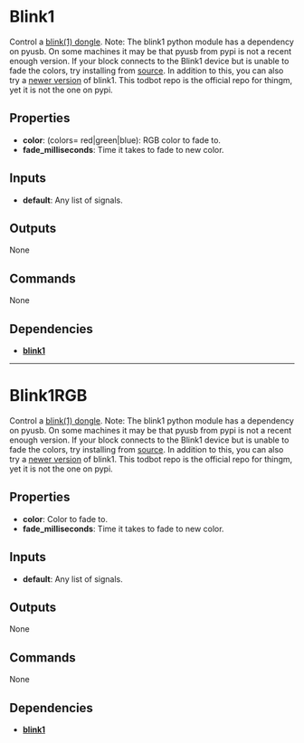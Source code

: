 Blink1
======
Control a [blink(1) dongle](http://blink1.thingm.com/). Note: The blink1 python module has a dependency on pyusb. On some machines it may be that pyusb from pypi is not a recent enough version. If your block connects to the Blink1 device but is unable to fade the colors, try installing from [source](https://github.com/walac/pyusb). In addition to this, you can also try a [newer version](https://github.com/todbot/blink1) of blink1. This todbot repo is the official repo for thingm, yet it is not the one on pypi.

Properties
----------
- **color**: (colors= red|green|blue): RGB color to fade to.
- **fade_milliseconds**: Time it takes to fade to new color.

Inputs
------
- **default**: Any list of signals.

Outputs
-------
None

Commands
--------
None

Dependencies
------------
-   [**blink1**](https://pypi.python.org/pypi/blink1/0.0.12)

***

Blink1RGB
=========
Control a [blink(1) dongle](http://blink1.thingm.com/). Note: The blink1 python module has a dependency on pyusb. On some machines it may be that pyusb from pypi is not a recent enough version. If your block connects to the Blink1 device but is unable to fade the colors, try installing from [source](https://github.com/walac/pyusb). In addition to this, you can also try a [newer version](https://github.com/todbot/blink1) of blink1. This todbot repo is the official repo for thingm, yet it is not the one on pypi.

Properties
----------
- **color**: Color to fade to.
- **fade_milliseconds**: Time it takes to fade to new color.

Inputs
------
- **default**: Any list of signals.

Outputs
-------
None

Commands
--------
None

Dependencies
------------
-   [**blink1**](https://pypi.python.org/pypi/blink1/0.0.12)
